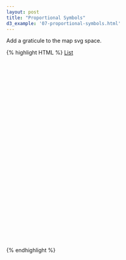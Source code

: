 ```yaml
---
layout: post
title: "Proportional Symbols"
d3_example: '07-proportional-symbols.html'
---
```


Add a graticule to the map svg space.

<div class="code-example">
{% highlight HTML %}
<!DOCTYPE html>
<html lang="en">
<head>
  <meta charset="utf-8" />
  <title>d3: Point Data</title>
  <script src="http://d3js.org/d3.v3.min.js" charset="utf-8"></script>
  <script src="http://d3js.org/topojson.v1.min.js"></script>
  <script src="http://d3js.org/queue.v1.min.js"></script>
  <style>
  #map {
    display:block;
    width:900px;
    height:500px;
  }
  .states {
    fill: #e5e5e5;
    stroke: #fff;
    stroke-width:1px;
  }
  .cities {
    fill:red;
    fill-opacity:0.5;
    stroke:#fff;
    stroke-width:2px;
  }
  </style>
  <!--[if IE]>
    <script src="http://html5shiv.googlecode.com/svn/trunk/html5.js"></script>
  <![endif]-->
</head>


<body>
  <a href="index.html">List</a>
  <div id="map"></div>
  
  <script>
  var width = 960,
    height = 500;
   
  var svg = d3.select('#map').append('svg')
    .attr('width', width)
    .attr('height', height);
   
  var projection = d3.geo.albers()
    .scale(1000)
    .translate([width / 2, height / 2]);
   
  var path = d3.geo.path()
    .projection(projection);
    
  queue()
    .defer(d3.json, 'data/admin1_poly_topo.json')
    .defer(d3.json, 'data/usa_cities.json')
    .await(makeMyMap);
   
  function makeMyMap(error, states, cities) {
    
    var length = cities.features.length;
    var pops = [];
    for (var mug=0; mug<length; mug++) {
      var pop = cities.features[mug].properties.POPULATION;
      pops.push(Number(pop));
    }
    var min = Math.min.apply(Math, pops);
    var max = Math.max.apply(Math, pops);
    
    var radius = d3.scale.sqrt()
      .domain([min, max])
      .range([10, 30]);
    
    svg.append('path')
      .datum(topojson.feature(states, states.objects.admin1_poly))
      .attr('d', path)
      .attr('class', 'states');
      
    svg.selectAll('.cities')
      .data(cities.features)
      .enter().append('path')
      .attr('class', 'cities')
      .attr('d', path.pointRadius(function(d) { return radius(d.properties.POPULATION); }));
      
  }
  </script>
</body>
</html>
{% endhighlight %}
</div>